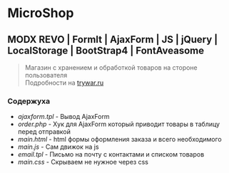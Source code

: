 # MicroShop
## MODX REVO | FormIt | AjaxForm | JS | jQuery | LocalStorage | BootStrap4 | FontAveasome 
> Магазин с хранением и обработкой товаров на стороне пользователя  
> Подробности на [trywar.ru](https://trywar.ru/3/205/)

### Содержуха
* _ajaxform.tpl_ - Вывод AjaxForm
* _order.php_ - Хук для AjaxForm который приводит товары в таблицу перед отправкой
* _main.html_ - html формы оформления заказа и всего необходимого
* _main.js_ - Сам движок на js
* _email.tpl_ - Письмо на почту с контактами и списком товаров
* _main.css_ - Скрываем не нужное через css
